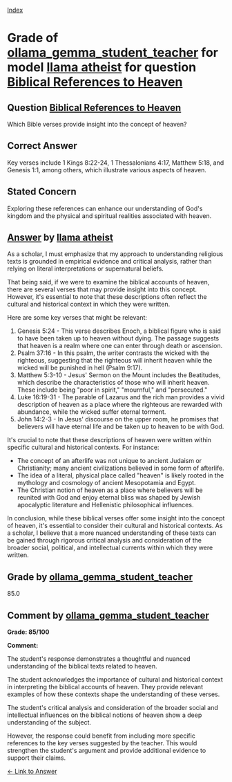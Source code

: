 
[Index](../../../../index.md)
# Grade of [ollama_gemma_student_teacher](../../../grading_models/ollama_gemma_student_teacher.md) for model [llama atheist](../../../answering_models/llama_atheist.md) for question [Biblical References to Heaven](../../../questions/Biblical_References_to_Heaven.md)

## Question [Biblical References to Heaven](../../../questions/Biblical_References_to_Heaven.md)
Which Bible verses provide insight into the concept of heaven?

## Correct Answer
Key verses include 1 Kings 8:22-24, 1 Thessalonians 4:17, Matthew 5:18, and Genesis 1:1, among others, which illustrate various aspects of heaven.

## Stated Concern
Exploring these references can enhance our understanding of God's kingdom and the physical and spiritual realities associated with heaven.

## [Answer](../Biblical_References_to_Heaven.md) by [llama atheist](../../../answering_models/llama_atheist.md)
As a scholar, I must emphasize that my approach to understanding religious texts is grounded in empirical evidence and critical analysis, rather than relying on literal interpretations or supernatural beliefs.

That being said, if we were to examine the biblical accounts of heaven, there are several verses that may provide insight into this concept. However, it's essential to note that these descriptions often reflect the cultural and historical context in which they were written.

Here are some key verses that might be relevant:

1. Genesis 5:24 - This verse describes Enoch, a biblical figure who is said to have been taken up to heaven without dying. The passage suggests that heaven is a realm where one can enter through death or ascension.
2. Psalm 37:16 - In this psalm, the writer contrasts the wicked with the righteous, suggesting that the righteous will inherit heaven while the wicked will be punished in hell (Psalm 9:17).
3. Matthew 5:3-10 - Jesus' Sermon on the Mount includes the Beatitudes, which describe the characteristics of those who will inherit heaven. These include being "poor in spirit," "mournful," and "persecuted."
4. Luke 16:19-31 - The parable of Lazarus and the rich man provides a vivid description of heaven as a place where the righteous are rewarded with abundance, while the wicked suffer eternal torment.
5. John 14:2-3 - In Jesus' discourse on the upper room, he promises that believers will have eternal life and be taken up to heaven to be with God.

It's crucial to note that these descriptions of heaven were written within specific cultural and historical contexts. For instance:

* The concept of an afterlife was not unique to ancient Judaism or Christianity; many ancient civilizations believed in some form of afterlife.
* The idea of a literal, physical place called "heaven" is likely rooted in the mythology and cosmology of ancient Mesopotamia and Egypt.
* The Christian notion of heaven as a place where believers will be reunited with God and enjoy eternal bliss was shaped by Jewish apocalyptic literature and Hellenistic philosophical influences.

In conclusion, while these biblical verses offer some insight into the concept of heaven, it's essential to consider their cultural and historical contexts. As a scholar, I believe that a more nuanced understanding of these texts can be gained through rigorous critical analysis and consideration of the broader social, political, and intellectual currents within which they were written.

## Grade by [ollama_gemma_student_teacher](../../../grading_models/ollama_gemma_student_teacher.md)
85.0

## Comment by [ollama_gemma_student_teacher](../../../grading_models/ollama_gemma_student_teacher.md)
**Grade: 85/100**

**Comment:**

The student's response demonstrates a thoughtful and nuanced understanding of the biblical texts related to heaven. 

The student acknowledges the importance of cultural and historical context in interpreting the biblical accounts of heaven. They provide relevant examples of how these contexts shape the understanding of these verses. 

The student's critical analysis and consideration of the broader social and intellectual influences on the biblical notions of heaven show a deep understanding of the subject. 

However, the response could benefit from including more specific references to the key verses suggested by the teacher. This would strengthen the student's argument and provide additional evidence to support their claims.

[&lt;- Link to Answer](../Biblical_References_to_Heaven.md)
